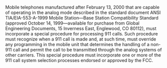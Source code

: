Mobile telephones manufactured after February 13, 2000 that are capable of operating in the analog mode described in the standard document ANSI TIA/EIA-553-A-1999 Mobile Station—Base Station Compatibility Standard (approved October 14, 1999—available for purchase from Global Engineering Documents, 15 Inverness East, Englewood, CO 80112), must incorporate a special procedure for processing 911 calls. Such procedure must recognize when a 911 call is made and, at such time, must override any programming in the mobile unit that determines the handling of a non-911 call and permit the call to be transmitted through the analog systems of other carriers. This special procedure must incorporate one or more of the 911 call system selection processes endorsed or approved by the FCC.

